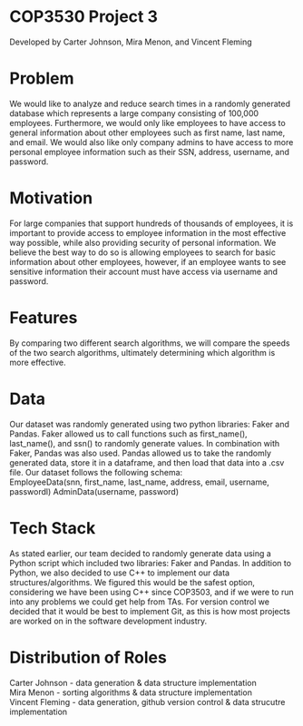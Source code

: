 # COP3530 Project 3
  Developed by Carter Johnson, Mira Menon, and Vincent Fleming

# Problem
  We would like to analyze and reduce search times in a randomly generated database which represents a large company consisting of 100,000 employees. Furthermore, we would only like employees to have access to general information about other employees such as first name, last name, and email. We would also like only company admins to have access to more personal employee information such as their SSN, address, username, and password.

# Motivation
  For large companies that support hundreds of thousands of employees, it is important to provide access to employee information in the most effective way possible, while also providing security of personal information. We believe the best way to do so is allowing employees to search for basic information about other employees, however, if an employee wants to see sensitive information their account must have access via username and password.

# Features
  By comparing two different search algorithms, we will compare the speeds of the two search algorithms, ultimately determining which algorithm is more effective.

# Data
  Our dataset was randomly generated using two python libraries: Faker and Pandas. Faker allowed us to call functions such as first_name(), last_name(), and ssn() to randomly generate values. In combination with Faker, Pandas was also used. Pandas allowed us to take the randomly generated data, store it in a dataframe, and then load that data into a .csv file. Our dataset follows the following schema: <br />
EmployeeData(snn, first_name, last_name, address, email, username, passwordl)
AdminData(username, password)

# Tech Stack
  As stated earlier, our team decided to randomly generate data using a Python script which included two libraries: Faker and Pandas. In addition to Python, we also decided to use C++ to implement our data structures/algorithms. We figured this would be the safest option, considering we have been using C++ since COP3503, and if we were to run into any problems we could get help from TAs. For version control we decided that it would be best to implement Git, as this is how most projects are worked on in the software development industry.

# Distribution of Roles
Carter Johnson - data generation & data structure implementation <br />
Mira Menon - sorting algorithms & data structure implementation <br />
Vincent Fleming - data generation, github version control & data strucutre implementation
